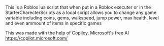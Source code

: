 This is a Roblox lua script that when put in a Roblox executer or in the StarterCharecterScripts as a local script allows you to change any game variable including
coins, gems, walkspeed, jump power, max health, level and even ammount of items in specific games

This was made with the help of Copiloy, Microsoft's free AI
https://copilot.microsoft.com/
